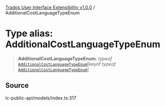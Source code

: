[Trados User Interface Extensibility v1.0.0](../wiki/globals) / AdditionalCostLanguageTypeEnum

# Type alias: AdditionalCostLanguageTypeEnum

> **AdditionalCostLanguageTypeEnum**: *typeof* [`AdditionalCostLanguageTypeEnum`](../wiki/Variable.AdditionalCostLanguageTypeEnum)\[keyof *typeof* [`AdditionalCostLanguageTypeEnum`](../wiki/Variable.AdditionalCostLanguageTypeEnum)\]

## Source

lc-public-api/models/index.ts:317

